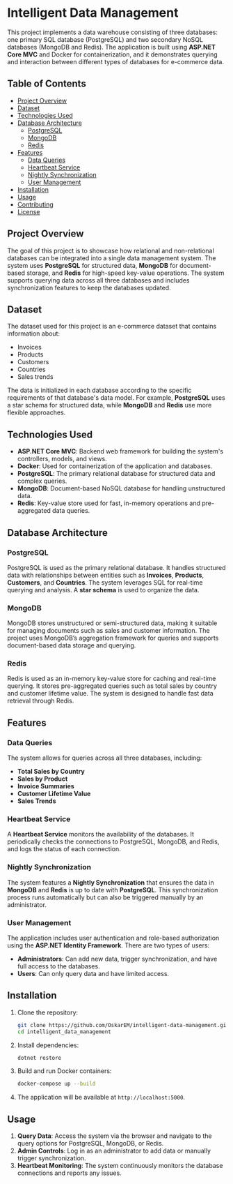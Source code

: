 # Intelligent Data Management

This project implements a data warehouse consisting of three databases: one primary SQL database (PostgreSQL) and two secondary NoSQL databases (MongoDB and Redis). The application is built using **ASP.NET Core MVC** and Docker for containerization, and it demonstrates querying and interaction between different types of databases for e-commerce data.

## Table of Contents
- [Project Overview](#project-overview)
- [Dataset](#dataset)
- [Technologies Used](#technologies-used)
- [Database Architecture](#database-architecture)
  - [PostgreSQL](#postgresql)
  - [MongoDB](#mongodb)
  - [Redis](#redis)
- [Features](#features)
  - [Data Queries](#data-queries)
  - [Heartbeat Service](#heartbeat-service)
  - [Nightly Synchronization](#nightly-synchronization)
  - [User Management](#user-management)
- [Installation](#installation)
- [Usage](#usage)
- [Contributing](#contributing)
- [License](#license)

## Project Overview

The goal of this project is to showcase how relational and non-relational databases can be integrated into a single data management system. The system uses **PostgreSQL** for structured data, **MongoDB** for document-based storage, and **Redis** for high-speed key-value operations. The system supports querying data across all three databases and includes synchronization features to keep the databases updated.

## Dataset

The dataset used for this project is an e-commerce dataset that contains information about:
- Invoices
- Products
- Customers
- Countries
- Sales trends

The data is initialized in each database according to the specific requirements of that database's data model. For example, **PostgreSQL** uses a star schema for structured data, while **MongoDB** and **Redis** use more flexible approaches.

## Technologies Used

- **ASP.NET Core MVC**: Backend web framework for building the system's controllers, models, and views.
- **Docker**: Used for containerization of the application and databases.
- **PostgreSQL**: The primary relational database for structured data and complex queries.
- **MongoDB**: Document-based NoSQL database for handling unstructured data.
- **Redis**: Key-value store used for fast, in-memory operations and pre-aggregated data queries.

## Database Architecture

### PostgreSQL

PostgreSQL is used as the primary relational database. It handles structured data with relationships between entities such as **Invoices**, **Products**, **Customers**, and **Countries**. The system leverages SQL for real-time querying and analysis. A **star schema** is used to organize the data.

### MongoDB

MongoDB stores unstructured or semi-structured data, making it suitable for managing documents such as sales and customer information. The project uses MongoDB’s aggregation framework for queries and supports document-based data storage and querying.

### Redis

Redis is used as an in-memory key-value store for caching and real-time querying. It stores pre-aggregated queries such as total sales by country and customer lifetime value. The system is designed to handle fast data retrieval through Redis.

## Features

### Data Queries

The system allows for queries across all three databases, including:
- **Total Sales by Country**
- **Sales by Product**
- **Invoice Summaries**
- **Customer Lifetime Value**
- **Sales Trends**

### Heartbeat Service

A **Heartbeat Service** monitors the availability of the databases. It periodically checks the connections to PostgreSQL, MongoDB, and Redis, and logs the status of each connection.

### Nightly Synchronization

The system features a **Nightly Synchronization** that ensures the data in **MongoDB** and **Redis** is up to date with **PostgreSQL**. This synchronization process runs automatically but can also be triggered manually by an administrator.

### User Management

The application includes user authentication and role-based authorization using the **ASP.NET Identity Framework**. There are two types of users:
- **Administrators**: Can add new data, trigger synchronization, and have full access to the databases.
- **Users**: Can only query data and have limited access.

## Installation

1. Clone the repository:
    ```bash
    git clone https://github.com/OskarEM/intelligent-data-management.git
    cd intelligent_data_management
    ```

2. Install dependencies:
    ```bash
    dotnet restore
    ```

3. Build and run Docker containers:
    ```bash
    docker-compose up --build
    ```

4. The application will be available at `http://localhost:5000`.

## Usage

1. **Query Data**: Access the system via the browser and navigate to the query options for PostgreSQL, MongoDB, or Redis.
2. **Admin Controls**: Log in as an administrator to add data or manually trigger synchronization.
3. **Heartbeat Monitoring**: The system continuously monitors the database connections and reports any issues.

